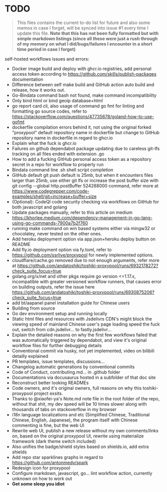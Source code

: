 # TODO

> This files contains the current to-do list for future and also some memos in case I forget, will be synced into issue #1 every time I update this file. **Note that this has not been fully formatted but with simple markdown listings (since all these were just a rush through of my memory on what I did/bugs/failures I encounter in a short time period in case I forget)**

self-hosted workflows issues and errors:
- Docker image build and deploy with ghcr.io registries, add personal access token according to https://github.com/skills/publish-packages documentation
- Difference between self make build and GitHub action auto build and release, how it works out.
- Go-Bindata command bash not found, make command incompatibility
- Only bind html or bind geoip database+html
- go report card cli, also usage of command go fmt for linting and formatting go source codes, refer to https://stackoverflow.com/questions/47735678/goland-how-to-use-gofmt
- dockerfile compilation errors behind it, not using the original forked "proxypool" default repository name in dockerfile but change to GitHub repository name in dockerfile in regard to ghcr.io
- Explain what the fuck is ghcr.io
- Failures on github dependabot package updating due to careless git-lfs tracking on all files ended with extension .go
- How to add a fucking GitHub personal access token as a repository secret in a repo for workflow to properly run
- Bindata command line .sh shell script completion
- GitHub default git push default is 25mb, but when it encounters files larger than 25mb, use either git lfs or increase the post buffer size with git config --global http.postBuffer 524288000 command, refer more at https://www.codegrepper.com/code-examples/shell/git+increase+buffer+size
- (Optional): CodeQl code security checking via workflows on GitHub for both javascript and golang
- Update packages manually, refer to this article on medium https://khorlee.medium.com/dependency-management-in-go-lang-using-go-commands-7900a7b2f760
- running make command on win based systems either via mingw32 or chocolatey, never tested on the other ones.
- Add heroku deployment option via app.json+heroku deploy button on README
- Add fly.io deployment option via fy.toml, refer to https://github.com/ssrlive/proxypool for newly implemented options.
- cloudflare/cache.go removed due to not enough arguments, refer more at https://github.com/andatoshiki/toshiki-proxypool/runs/6932178272?check_suite_focus=true
- golang.org/x/net and other pkgs require go version <=1.17.x, incompatible with greater versioned workflow runners, that causes error on building outputs, refer the issue here https://github.com/andatoshiki/toshiki-proxypool/runs/6930875206?check_suite_focus=true
- add bt/aapanel panel installation guide for Chinese users
- Building from source
- Go dev environment setup and running locally
- Static html files and resources with Jsdelivrs CDN's might block the viewing speed of mainland Chinese user's page loading speed the fuck out, switch from cdn.jsdelivr... to fastly.jsdelivr...
- Explain the detailed reasons on why the first few workflows failed that was automatically triggered by dependabot, and view it's original workflow files for further debugging details
- Conventional commit via husky, not yet implemented, video on bilibili detailly explained
- PR templates, issue templates, discussions...
- Changelog automatic generations by conventional commits
- Code of Conduct, contributing.md... in .github folder
- Documentations via docusaurus hosted in a subfolder of that doc site
- Reconstruct better looking READMEs
- Code owners, and it's original owners, full reasons on why this toshiki-proxypool project exsits.
- Thanks to @xiaofei-ya's Note.md note file in the root folder of the repo, without that shit, my dev speed will be 10 times slower along with thousands of tabs on stackoverflow in my browser
- i18n language localizations and etc (Simplified Chinese, Traditional Chinese, English, Japanese), the program itself with Chinese commenting is fine, but the web UI
- Rewrite web UI, publish a new release without my own comments/links on, based on the original proxypool UI, rewrite using materialize framework (dark theme switch included)
- Also unifies the badge/shield styles based on shields.io, add extra shields
- Add repo star sparklines graphs in regard to https://github.com/antonmedv/spark
- Redesign icon for proxypool
- Configure markdown, javascript, go... lint workflow action, currently unknown on how to work out
- **Get some sleep you idiot**
